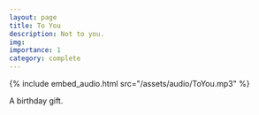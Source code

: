 ```yaml
---
layout: page
title: To You
description: Not to you.
img: 
importance: 1
category: complete
---
```


{% include embed_audio.html src="/assets/audio/ToYou.mp3" %}

A birthday gift.
